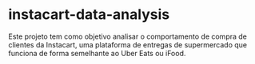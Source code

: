 # instacart-data-analysis
Este projeto tem como objetivo analisar o comportamento de compra de clientes da Instacart, uma plataforma de entregas de supermercado que funciona de forma semelhante ao Uber Eats ou iFood.
